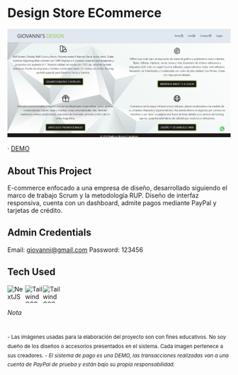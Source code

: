 # Design Store ECommerce

![giovanni's designs](/public/app.png)

· <a href="https://giovanni-designs.vercel.app" target="_blank" rel="noopener noreferrer">DEMO</a>

## About This Project

E-commerce enfocado a una empresa de diseño, desarrollado siguiendo el marco de trabajo Scrum y la metodología RUP. Diseño de interfaz responsiva, cuenta con un dashboard, admite pagos mediante PayPal y tarjetas de crédito.

## Admin Credentials
Email: giovanni@gmail.com
Password: 123456

## Tech Used
<img align="left" alt="NextJS" width="40px" height="40px" src="https://seeklogo.com/images/N/next-js-logo-8FCFF51DD2-seeklogo.com.png" />
<img align="left" alt="Tailwind CSS" width="40px" height="40px" src="https://upload.wikimedia.org/wikipedia/commons/d/d5/Tailwind_CSS_Logo.svg" />
<img align="left" alt="Tailwind CSS" width="40px" height="40px" src="https://cdn.iconscout.com/icon/free/png-256/mongodb-5-1175140.png" />

<br/>
<br/>

###### Nota

<sub>- Las imágenes usadas para la elaboración del proyecto son con fines educativos.
  No soy dueño de los diseños o accesorios presentados en el sistema. Cada imagen pertenece a sus creadores. *- El sistema de pago es una DEMO, las transacciones realizadas van a una cuenta de PayPal de prueba y están bajo su propia responsabilidad.*
</sub>
